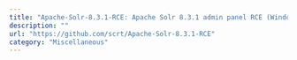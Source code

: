 ```yaml
---
title: "Apache-Solr-8.3.1-RCE: Apache Solr 8.3.1 admin panel RCE (Windows)"
description: ""
url: "https://github.com/scrt/Apache-Solr-8.3.1-RCE"
category: "Miscellaneous"
---
```


